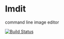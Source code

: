 # Imdit
command line image editor

[![Build Status](https://travis-ci.org/tatarurzvn/Imdit.svg?branch=master)](https://travis-ci.org/tatarurzvn/Imdit)
